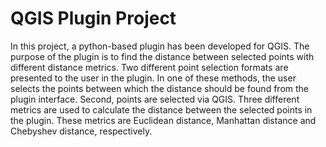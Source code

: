 # QGIS Plugin Project

In this project, a python-based plugin has been developed for QGIS. The purpose of the plugin is to find the distance between selected points with different distance metrics. Two different point selection formats are presented to the user in the plugin. In one of these methods, the user selects the points between which the distance should be found from the plugin interface. Second, points are selected via QGIS. Three different metrics are used to calculate the distance between the selected points in the plugin. These metrics are Euclidean distance, Manhattan distance and Chebyshev distance, respectively.
